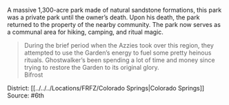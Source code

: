 A massive 1,300-acre park made of natural sandstone formations, this park was a private park until the owner’s death. Upon his death, the park returned to the property of the nearby community. The park now serves as a communal area for hiking, camping, and ritual magic. 

> During the brief period when the Azzies took over this region, they attempted to use the Garden’s energy to fuel some pretty heinous rituals. Ghostwalker’s been spending a lot of time and money since trying to restore the Garden to its original glory.  
> Bifrost

District: [[../../../Locations/FRFZ/Colorado Springs|Colorado Springs]]
Source: #6th